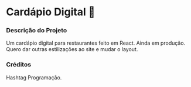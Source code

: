 # Cardápio Digital 🍲

### Descrição do Projeto
Um cardápio digital para restaurantes feito em React. Ainda em produção. Quero dar outras estilizações ao site e mudar o layout.


### Créditos
Hashtag Programação.
